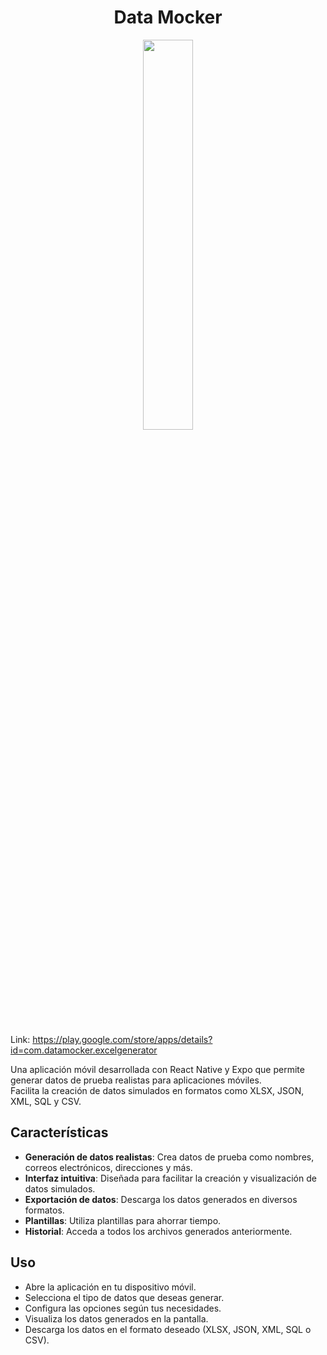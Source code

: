 <h1 align="center">Data Mocker</h1>
<div align="center">
  <img src="https://res.cloudinary.com/projects-emanuek/image/upload/v1757349644/adaptive-icon_f1pd4x.png" width="40%" />
</div>

<br>

Link: https://play.google.com/store/apps/details?id=com.datamocker.excelgenerator

Una aplicación móvil desarrollada con React Native y Expo que permite generar datos de prueba realistas para aplicaciones móviles.  
Facilita la creación de datos simulados en formatos como XLSX, JSON, XML, SQL y CSV.

## Características

- **Generación de datos realistas**: Crea datos de prueba como nombres, correos electrónicos, direcciones y más.
- **Interfaz intuitiva**: Diseñada para facilitar la creación y visualización de datos simulados.
- **Exportación de datos**: Descarga los datos generados en diversos formatos.
- **Plantillas**: Utiliza plantillas para ahorrar tiempo.
- **Historial**: Acceda a todos los archivos generados anteriormente.

## Uso
- Abre la aplicación en tu dispositivo móvil.
- Selecciona el tipo de datos que deseas generar.
- Configura las opciones según tus necesidades.
- Visualiza los datos generados en la pantalla.
- Descarga los datos en el formato deseado (XLSX, JSON, XML, SQL o CSV).
